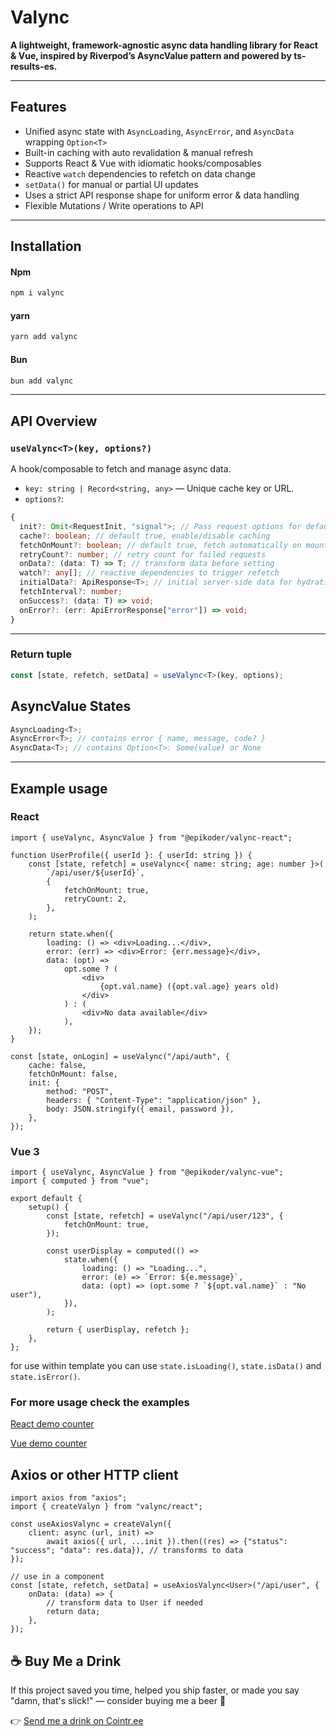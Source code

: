 # Valync

**A lightweight, framework-agnostic async data handling library for React & Vue, inspired by Riverpod’s AsyncValue pattern and powered by ts-results-es.**

---

## Features

- Unified async state with `AsyncLoading`, `AsyncError`, and `AsyncData` wrapping `Option<T>`
- Built-in caching with auto revalidation & manual refresh
- Supports React & Vue with idiomatic hooks/composables
- Reactive `watch` dependencies to refetch on data change
- `setData()` for manual or partial UI updates
- Uses a strict API response shape for uniform error & data handling
- Flexible Mutations / Write operations to API

---

## Installation

#### Npm

```bash
npm i valync
```

#### yarn

```bash
yarn add valync
```

#### Bun

```bash
bun add valync
```

---

## API Overview

### `useValync<T>(key, options?)`

A hook/composable to fetch and manage async data.

- `key: string | Record<string, any>` — Unique cache key or URL.
- `options?`:

```ts
{
  init?: Omit<RequestInit, "signal">; // Pass request options for default client or custom client
  cache?: boolean; // default true, enable/disable caching
  fetchOnMount?: boolean; // default true, fetch automatically on mount
  retryCount?: number; // retry count for failed requests
  onData?: (data: T) => T; // transform data before setting
  watch?: any[]; // reactive dependencies to trigger refetch
  initialData?: ApiResponse<T>; // initial server-side data for hydration
  fetchInterval?: number;
  onSuccess?: (data: T) => void;
  onError?: (err: ApiErrorResponse["error"]) => void;
}
```

---

### Return tuple

```ts
const [state, refetch, setData] = useValync<T>(key, options);
```

## AsyncValue States

```ts
AsyncLoading<T>;
AsyncError<T>; // contains error { name, message, code? }
AsyncData<T>; // contains Option<T>: Some(value) or None
```

---

## Example usage

### React

```tsx
import { useValync, AsyncValue } from "@epikoder/valync-react";

function UserProfile({ userId }: { userId: string }) {
    const [state, refetch] = useValync<{ name: string; age: number }>(
        `/api/user/${userId}`,
        {
            fetchOnMount: true,
            retryCount: 2,
        },
    );

    return state.when({
        loading: () => <div>Loading...</div>,
        error: (err) => <div>Error: {err.message}</div>,
        data: (opt) =>
            opt.some ? (
                <div>
                    {opt.val.name} ({opt.val.age} years old)
                </div>
            ) : (
                <div>No data available</div>
            ),
    });
}
```

```tsx
const [state, onLogin] = useValync("/api/auth", {
    cache: false,
    fetchOnMount: false,
    init: {
        method: "POST",
        headers: { "Content-Type": "application/json" },
        body: JSON.stringify({ email, password }),
    },
});
```

### Vue 3

```tsx
import { useValync, AsyncValue } from "@epikoder/valync-vue";
import { computed } from "vue";

export default {
    setup() {
        const [state, refetch] = useValync("/api/user/123", {
            fetchOnMount: true,
        });

        const userDisplay = computed(() =>
            state.when({
                loading: () => "Loading...",
                error: (e) => `Error: ${e.message}`,
                data: (opt) => (opt.some ? `${opt.val.name}` : "No user"),
            }),
        );

        return { userDisplay, refetch };
    },
};
```

for use within template you can use `state.isLoading()`, `state.isData()` and `state.isError()`.

### For more usage check the examples

[React demo counter](https://github.com/epikoder/valync/tree/main/examples/valync-react-demo)

[Vue demo counter](https://github.com/epikoder/valync/tree/main/examples/valync-vue-demo)

## Axios or other HTTP client

```tsx
import axios from "axios";
import { createValyn } from "valync/react";

const useAxiosValync = createValyn({
    client: async (url, init) =>
        await axios({ url, ...init }).then((res) => {"status": "success"; "data": res.data}), // transforms to data
});

// use in a component
const [state, refetch, setData] = useAxiosValync<User>("/api/user", {
    onData: (data) => {
        // transform data to User if needed
        return data;
    },
});
```

## ☕️ Buy Me a Drink

If this project saved you time, helped you ship faster, or made you say "damn, that's slick!" — consider buying me a beer 🍻

👉 [Send me a drink on Cointr.ee](https://cointr.ee/epikoder)
